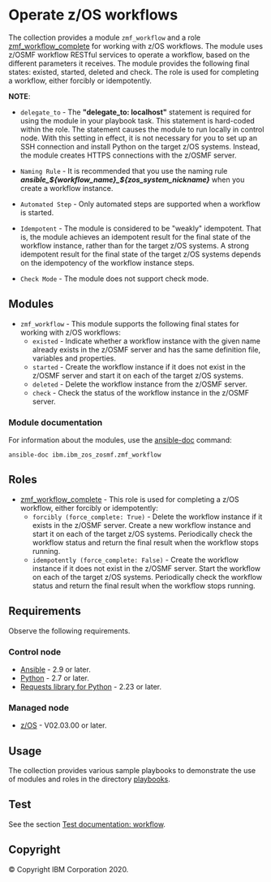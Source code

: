 # Operate z/OS workflows
The collection provides a module `zmf_workflow` and a role [zmf_workflow_complete](../roles/zmf_workflow_complete/README.md) for working with z/OS workflows. The module uses z/OSMF workflow RESTful services to operate a workflow, based on the different parameters it receives. The module provides the following final states: existed, started, deleted and check. The role is used for completing a workflow, either forcibly or idempotently. 

**NOTE**:
- `delegate_to` - The **"delegate_to: localhost"** statement is required for using the module in your playbook task. This statement is hard-coded within the role. The statement causes the module to run locally in control node. With this setting in effect, it is not necessary for you to set up an SSH connection and install Python on the target z/OS systems. Instead, the module creates HTTPS connections with the z/OSMF server.

- `Naming Rule` - It is recommended that you use the naming rule ***ansible_${workflow_name}_${zos_system_nickname}*** when you create a workflow instance.

- `Automated Step` - Only automated steps are supported when a workflow is started.

- `Idempotent` - The module is considered to be "weakly" idempotent. That is, the module achieves an idempotent result for the final state of the workflow instance, rather than for the target z/OS systems. A strong idempotent result for the final state of the target z/OS systems depends on the idempotency of the workflow instance steps.

- `Check Mode` - The module does not support check mode.


## Modules
- `zmf_workflow` - This module supports the following final states for working with z/OS workflows:
  - `existed` - Indicate whether a workflow instance with the given name already exists in the z/OSMF server and has the same definition file, variables and properties.
  - `started` - Create the workflow instance if it does not exist in the z/OSMF server and start it on each of the target z/OS systems.
  - `deleted` - Delete the workflow instance from the z/OSMF server.
  - `check` - Check the status of the workflow instance in the z/OSMF server.

### Module documentation
For information about the modules, use the [ansible-doc](https://docs.ansible.com/ansible/latest/cli/ansible-doc.html) command:

```
ansible-doc ibm.ibm_zos_zosmf.zmf_workflow
```


## Roles
- [zmf_workflow_complete](../roles/zmf_workflow_complete/README.md) - This role is used for completing a z/OS workflow, either forcibly or idempotently:
  - `forcibly (force_complete: True)` - Delete the workflow instance if it exists in the z/OSMF server. Create a new workflow instance and start it on each of the target z/OS systems. Periodically check the workflow status and return the final result when the workflow stops running.
  - `idempotently (force_complete: False)` - Create the workflow instance if it does not exist in the z/OSMF server. Start the workflow on each of the target z/OS systems. Periodically check the workflow status and return the final result when the workflow stops running.


## Requirements
Observe the following requirements.

### Control node
- [Ansible](https://docs.ansible.com/ansible/latest/installation_guide/intro_installation.html) - 2.9 or later.
- [Python](https://www.python.org/downloads/release/latest) -  2.7 or later.
- [Requests library for Python](https://requests.readthedocs.io/en/latest/) - 2.23 or later.

### Managed node
- [z/OS](https://www.ibm.com/support/knowledgecenter/SSLTBW_2.3.0/com.ibm.zos.v2r3/en/homepage.html) - V02.03.00 or later.


## Usage
The collection provides various sample playbooks to demonstrate the use of modules and roles in the directory [playbooks](../playbooks/README.md).


## Test
See the section [Test documentation: workflow](../tests/workflow/README.md).


## Copyright
© Copyright IBM Corporation 2020.